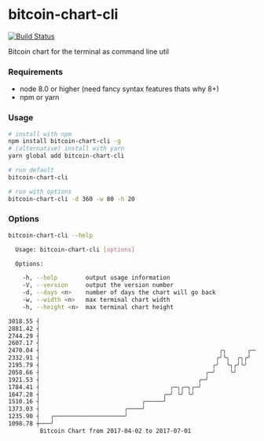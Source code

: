 # bitcoin-chart-cli
[![Build Status](https://travis-ci.org/madnight/bitcoin-chart-cli.svg?branch=master)](https://travis-ci.org/madnight/bitcoin-chart-cli)

Bitcoin chart for the terminal as command line util

### Requirements
 * node 8.0 or higher (need fancy syntax features thats why 8+)
 * npm or yarn

### Usage

```bash
# install with npm
npm install bitcoin-chart-cli -g
# (alternative) install with yarn
yarn global add bitcoin-chart-cli

# run default
bitcoin-chart-cli

# run with options
bitcoin-chart-cli -d 360 -w 80 -h 20
```

### Options
```bash
bitcoin-chart-cli --help

  Usage: bitcoin-chart-cli [options]

  Options:

    -h, --help        output usage information
    -V, --version     output the version number
    -d, --days <n>    number of days the chart will go back
    -w, --width <n>   max terminal chart width
    -h, --height <n>  max terminal chart height
```

```bash
3018.55 ┤                                                                     ╭╮
2881.42 ┤                                                                ╭╮╭──╯│
2744.29 ┤                                                               ╭╯╰╯   ╰─╮     ╭───╮
2607.17 ┤                                                             ╭─╯        │  ╭──╯   ╰─╮╭──
2470.04 ┤                                                   ╭╮      ╭─╯          ╰──╯        ╰╯
2332.91 ┤                                                  ╭╯╰╮  ╭╮╭╯
2195.79 ┤                                                 ╭╯  ╰╮╭╯╰╯
2058.66 ┤                                               ╭─╯    ╰╯
1921.53 ┤                                             ╭─╯
1784.41 ┤                                     ╭─╮╭─╮╭─╯
1647.28 ┤                                   ╭─╯ ╰╯ ╰╯
1510.16 ┤                             ╭─────╯
1373.03 ┤                        ╭────╯
1235.90 ┤   ╭────────────────────╯
1098.78 ┼───╯
		 Bitcoin Chart from 2017-04-02 to 2017-07-01
```
